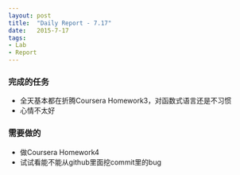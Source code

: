 ```yaml
---
layout: post
title:  "Daily Report - 7.17"
date:   2015-7-17
tags:
- Lab
- Report
---
```


### 完成的任务
* 全天基本都在折腾Coursera Homework3，对函数式语言还是不习惯
* 心情不太好

### 需要做的
* 做Coursera Homework4
* 试试看能不能从github里面挖commit里的bug




